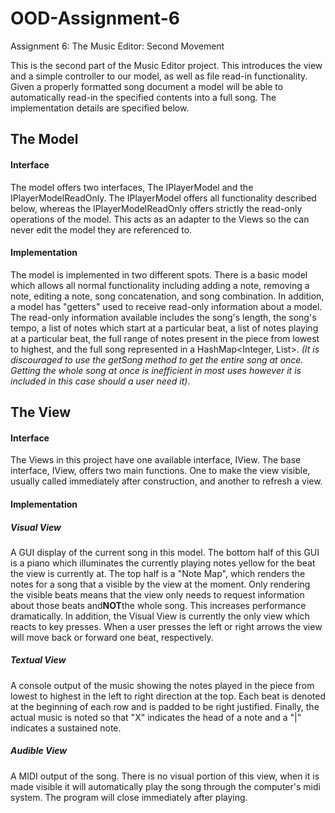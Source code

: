 # OOD-Assignment-6
Assignment 6: The Music Editor: Second Movement

This is the second part of the Music Editor project. This introduces the view and a simple 
controller to our model, as well as file read-in functionality. Given a properly formatted song 
document a model will be able to automatically read-in the specified contents into a full song. 
The implementation details are specified below.


## The Model

#### Interface
The model offers two interfaces, The IPlayerModel and the IPlayerModelReadOnly. The IPlayerModel 
offers all functionality described below, whereas the IPlayerModelReadOnly offers strictly the 
read-only operations of the model. This acts as an adapter to the Views so the can never edit the
 model they are referenced to.

#### Implementation
The model is implemented in two different spots. There is a basic  model which allows all normal 
functionality including adding a note, removing a note, editing a note, song concatenation, and song
 combination. In addition, a model has "getters" used to receive read-only information about a 
 model. The read-only information available includes the song's length, the song's tempo, a list 
 of notes which start at a particular beat, a list of notes playing at a particular beat, the 
 full range of notes present in the piece from lowest to highest, and the full song represented 
 in a HashMap<Integer, List<INote>>. <i>(It is discouraged to use the getSong method to get the 
 entire song at once. Getting the whole song at once is inefficient in most uses however it is 
 included in this case should a user need it)</i>.
 
 ## The View
 
 #### Interface
 The Views in this project have one available interface, IView. The base interface, IView, offers 
 two main functions. One to make the view visible, usually called immediately after construction, 
 and another to refresh a view. 
 
 #### Implementation
 ##### Visual View
 A GUI display of the current song in this model. The bottom half of this GUI is a piano which 
 illuminates the currently playing notes yellow for the beat the view is currently at. The top 
 half is a "Note Map", which renders the notes for a song that a visible by the view at the 
 moment. Only rendering the visible beats means that the view only needs to request information 
 about those beats and**NOT**the whole song. This increases performance dramatically. In 
 addition, the Visual View is currently the only view which reacts to key presses. When a user 
 presses the left or right arrows the view will move back or forward one beat, respectively.

##### Textual View
A console output of the music showing the notes played in the piece from lowest to highest in the
 left to right direction at the top. Each beat is denoted at the beginning of each row and is 
 padded to be right justified. Finally, the actual music is noted so that "X" indicates the head 
 of a note and a "|" indicates a sustained note.
 
##### Audible View
A MIDI output of the song. There is no visual portion of this view, when it is made visible it 
will automatically play the song through the computer's midi system. The program will close 
immediately after playing.
